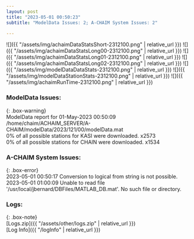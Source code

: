 ```yaml
---
layout: post
title: "2023-05-01 00:50:23"
subtitle: "ModelData Issues: 2; A-CHAIM System Issues: 2"

---
```


![]({{ "/assets/img/achaimDataStatsShort-2312100.png" | relative_url }})
![]({{ "/assets/img/achaimDataStatsLong00-2312100.png" | relative_url }})
![]({{ "/assets/img/achaimDataStatsLong01-2312100.png" | relative_url }})
![]({{ "/assets/img/achaimDataStatsLong02-2312100.png" | relative_url }})
![]({{ "/assets/img/modelDataDataStats-2312100.png" | relative_url }})
![]({{ "/assets/img/modelDataStationStats-2312100.png" | relative_url }})
![]({{ "/assets/img/achaimRunTime-2312100.png" | relative_url }})


### ModelData Issues:  
  
{: .box-warning}  
 ModelData report for 01-May-2023 00:50:09   
 /home/chaim/ACHAIM_SERVER/A-CHAIM/modelData/2023/121/00/modelData.mat   
 0% of all possible stations for KASI were downloaded. x2573   
 0% of all possible stations for CHAIN were downloaded. x1534   
  
### A-CHAIM System Issues:  
  
{: .box-error}  
2023-05-01 00:50:17 Conversion to logical from string is not possible.  
2023-05-01 01:00:09 Unable to read file '/usr/local/jbernard/DBFiles/MATLAB_DB.mat'. No such file or directory.  

### Logs:  
  
{: .box-note}  
[Logs.zip]({{ "/assets/other/logs.zip" | relative_url }})  
[Log Info]({{ "/logInfo" | relative_url }})  
